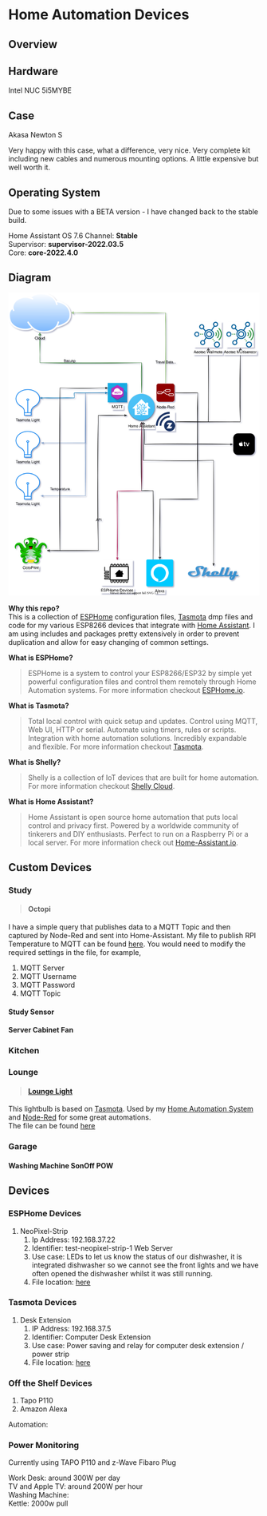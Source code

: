 # Home Automation Devices  

## Overview  

## Hardware  

Intel NUC 5i5MYBE  

## Case

Akasa Newton S  

Very happy with this case, what a difference, very nice. Very complete kit including new cables and numerous mounting options. A little expensive but well worth it.

## Operating System

Due to some issues with a BETA version - I have changed back to the stable build.

Home Assistant OS 7.6
Channel: **Stable**  
Supervisor: **supervisor-2022.03.5**  
Core: **core-2022.4.0**  

## Diagram

![HAConnectivity](pictures/HACOnnectivity.drawio.svg)

**Why this repo?**  
This is a collection of [ESPHome](https://ESPHome.io) configuration files, [Tasmota](https://tasmota.github.io/docs/) dmp files and code for my various ESP8266 devices that integrate with [Home Assistant](https://www.home-assistant.io/). I am using includes and packages pretty extensively in order to prevent duplication and allow for easy changing of common settings.

**What is ESPHome?**  
> ESPHome is a system to control your ESP8266/ESP32 by simple yet powerful configuration files and control them remotely through Home Automation systems. For more information checkout [ESPHome.io](https://ESPHome.io).

**What is Tasmota?**  
> Total local control with quick setup and updates.
Control using MQTT, Web UI, HTTP or serial.
Automate using timers, rules or scripts.
Integration with home automation solutions.
Incredibly expandable and flexible. For more information checkout [Tasmota](https://tasmota.github.io/docs/).

**What is Shelly?**  
> Shelly is a collection of IoT devices that are built for home automation. For more information checkout [Shelly Cloud](https://shelly.cloud/).

**What is Home Assistant?**
> Home Assistant is open source home automation that puts local control and privacy first. Powered by a worldwide community of tinkerers and DIY enthusiasts. Perfect to run on a Raspberry Pi or a local server.  For more information check out [Home-Assistant.io](https://www.home-assistant.io/).

## Custom Devices

### Study

> #### Octopi

I have a simple query that publishes data to a MQTT Topic and then captured by Node-Red and sent into Home-Assistant. My file to publish RPI Temperature to MQTT can be found [here](/python/rpi/temp1-hassos-mqtt.py). You would need to modify the required settings in the file, for example,  

1. MQTT Server
1. MQTT Username
1. MQTT Password
1. MQTT Topic

#### Study Sensor

#### Server Cabinet Fan

### Kitchen  

### Lounge  

> #### [Lounge Light](/tasmota/lounge/Config_loungergbw_5090_9.1.0.dmp)

This lightbulb is based on [Tasmota](https://tasmota.github.io/docs/). Used by my [Home Automation System](https://www.home-assistant.io/) and [Node-Red](https://nodered.org/) for some great automations.  
The file can be found [here](/tasmota/lounge/Config_loungergbw_5090_9.1.0.dmp)  

### Garage

#### Washing Machine SonOff POW

## Devices

### ESPHome Devices

1. NeoPixel-Strip
   1. Ip Address: 192.168.37.22
   2. Identifier: test-neopixel-strip-1 Web Server
   3. Use case: LEDs to let us know the status of our dishwasher, it is integrated dishwasher so we cannot see the front lights and we have often opened the dishwasher whilst it was still running.
   4. File location: [here](/esphome/test-neopixel-strip-1.yaml)

### Tasmota Devices

1. Desk Extension
   1. IP Address: 192.168.37.5
   2. Identifier: Computer Desk Extension
   3. Use case: Power saving and relay for computer desk extension / power strip
   4. File location: [here](/tasmota/deskExtension/Config_tasmota_A28E3D_3645_10.1.0.dmp)

### Off the Shelf Devices

1. Tapo P110
1. Amazon Alexa

Automation:



### Power Monitoring

Currently using TAPO P110 and z-Wave Fibaro Plug

Work Desk: around 300W per day  
TV and Apple TV: around 200W per hour  
Washing Machine:  
Kettle: 2000w pull  
